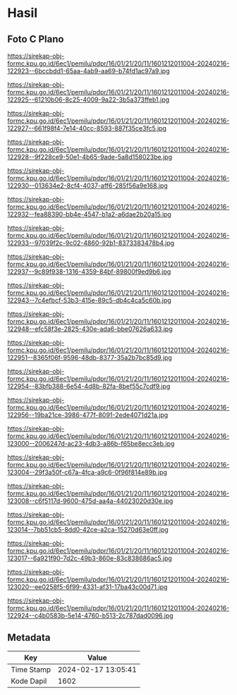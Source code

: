 # Hasil

## Foto C Plano

https://sirekap-obj-formc.kpu.go.id/6ec1/pemilu/pdpr/16/01/21/20/11/1601212011004-20240216-122923--6bccbdd1-65aa-4ab9-aa69-b74fd1ac97a9.jpg

https://sirekap-obj-formc.kpu.go.id/6ec1/pemilu/pdpr/16/01/21/20/11/1601212011004-20240216-122925--61210b06-8c25-4009-9a22-3b5a373ffeb1.jpg

https://sirekap-obj-formc.kpu.go.id/6ec1/pemilu/pdpr/16/01/21/20/11/1601212011004-20240216-122927--661f98f4-7e14-40cc-8593-887f35ce3fc5.jpg

https://sirekap-obj-formc.kpu.go.id/6ec1/pemilu/pdpr/16/01/21/20/11/1601212011004-20240216-122928--9f228ce9-50e1-4b65-9ade-5a8d158023be.jpg

https://sirekap-obj-formc.kpu.go.id/6ec1/pemilu/pdpr/16/01/21/20/11/1601212011004-20240216-122930--013634e2-8cf4-4037-aff6-285f56a9e168.jpg

https://sirekap-obj-formc.kpu.go.id/6ec1/pemilu/pdpr/16/01/21/20/11/1601212011004-20240216-122932--fea88390-bb4e-4547-b1a2-a6dae2b20a15.jpg

https://sirekap-obj-formc.kpu.go.id/6ec1/pemilu/pdpr/16/01/21/20/11/1601212011004-20240216-122933--97039f2c-9c02-4860-92b1-8373383478b4.jpg

https://sirekap-obj-formc.kpu.go.id/6ec1/pemilu/pdpr/16/01/21/20/11/1601212011004-20240216-122937--9c89f938-1316-4359-84bf-89800f9ed9b6.jpg

https://sirekap-obj-formc.kpu.go.id/6ec1/pemilu/pdpr/16/01/21/20/11/1601212011004-20240216-122943--7c4efbcf-53b3-415e-89c5-db4c4ca5c60b.jpg

https://sirekap-obj-formc.kpu.go.id/6ec1/pemilu/pdpr/16/01/21/20/11/1601212011004-20240216-122948--efc58f3e-2825-430e-ada6-bbe07626a633.jpg

https://sirekap-obj-formc.kpu.go.id/6ec1/pemilu/pdpr/16/01/21/20/11/1601212011004-20240216-122951--8365f06f-9596-48db-8377-35a2b7bc85d9.jpg

https://sirekap-obj-formc.kpu.go.id/6ec1/pemilu/pdpr/16/01/21/20/11/1601212011004-20240216-122954--83bfb388-6e54-4d8b-82fa-8bef55c7cdf9.jpg

https://sirekap-obj-formc.kpu.go.id/6ec1/pemilu/pdpr/16/01/21/20/11/1601212011004-20240216-122956--19ba21ce-3986-477f-8091-2ede4071d21a.jpg

https://sirekap-obj-formc.kpu.go.id/6ec1/pemilu/pdpr/16/01/21/20/11/1601212011004-20240216-123000--2006247d-ac23-4db3-a86b-f65be8ecc3eb.jpg

https://sirekap-obj-formc.kpu.go.id/6ec1/pemilu/pdpr/16/01/21/20/11/1601212011004-20240216-123004--29f3a50f-c67a-4fca-a9c6-0f96f814e89b.jpg

https://sirekap-obj-formc.kpu.go.id/6ec1/pemilu/pdpr/16/01/21/20/11/1601212011004-20240216-123008--c6f5117d-9600-475d-aa4a-44023020d30e.jpg

https://sirekap-obj-formc.kpu.go.id/6ec1/pemilu/pdpr/16/01/21/20/11/1601212011004-20240216-123014--7bb51cb5-8dd0-42ce-a2ca-15270d63e0ff.jpg

https://sirekap-obj-formc.kpu.go.id/6ec1/pemilu/pdpr/16/01/21/20/11/1601212011004-20240216-123017--6a921f90-7d2c-49b3-860e-83c838686ac5.jpg

https://sirekap-obj-formc.kpu.go.id/6ec1/pemilu/pdpr/16/01/21/20/11/1601212011004-20240216-123020--ee0258f5-6f99-4331-af31-17ba43c00d71.jpg

https://sirekap-obj-formc.kpu.go.id/6ec1/pemilu/pdpr/16/01/21/20/11/1601212011004-20240216-122924--c4b0583b-5e14-4760-b513-2c787dad0096.jpg


## Metadata

| Key        | Value               |
| ---------- | ------------------- |
| Time Stamp | 2024-02-17 13:05:41 |
| Kode Dapil | 1602                |



